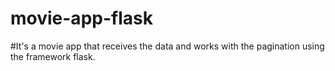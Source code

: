# movie-app-flask
#It's a movie app that receives the data and works with the pagination using the framework flask.
